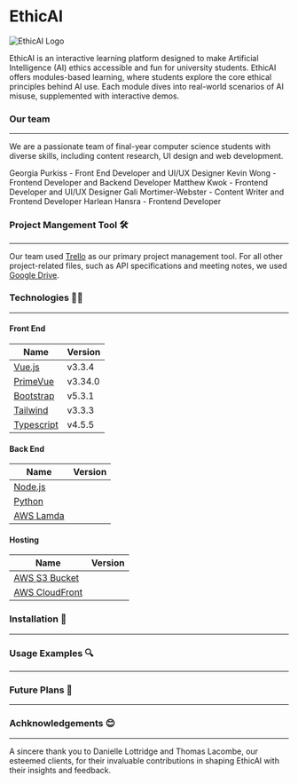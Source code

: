# EthicAI #
![EthicAI Logo](https://raw.githubusercontent.com/uoa-compsci399-s2-2023/capstone-project-team-28/dev/markdown/logo.png?token=GHSAT0AAAAAACIYFKKPK7PSBLIARLOBQOGWZJTWZQA)

EthicAI is an interactive learning platform designed to make Artificial Intelligence (AI) ethics accessible and fun for university students. EthicAI offers modules-based learning, where students explore the core ethical principles behind AI use. Each module dives into real-world scenarios of AI misuse, supplemented with interactive demos. 

### Our team
***
We are a passionate team of final-year computer science students with diverse skills, including content research, UI design and web development. 

Georgia Purkiss - Front End Developer and UI/UX Designer
Kevin Wong - Frontend Developer and Backend Developer
Matthew Kwok  - Frontend Developer and UI/UX Designer
Gali Mortimer-Webster - Content Writer and Frontend Developer
Harlean Hansra - Frontend Developer

### Project Mangement Tool 🛠️
***
Our team used [Trello](https://trello.com/home) as our primary project management tool. For all other project-related files, such as API specifications and meeting notes, we used [Google Drive](https://drive.google.com). 

### Technologies  👨‍💻
***

#### Front End ####
Name | Version
------------- | -------------
[Vue.js](https://vuejs.org/) | v3.3.4
[PrimeVue](https://primevue.org/) | v3.34.0
[Bootstrap](https://getbootstrap.com/) | v5.3.1
[Tailwind](https://tailwindcss.com/) | v3.3.3
[Typescript](https://www.typescriptlang.org/) | v4.5.5


#### Back End ####
Name | Version
------------- | -------------
[Node.js](https://nodejs.org/en) |
[Python](https://www.google.com/search?q=pytho&oq=pytho&gs_lcrp=EgZjaHJvbWUyBggAEEUYOTIGCAEQRRg7MgYIAhBFGDsyCQgDECMYJxiKBTIKCAQQABixAxiABDIGCAUQRRg9MgYIBhBFGDwyBggHEEUYPdIBCDE3NDlqMGo0qAIAsAIA&sourceid=chrome&ie=UTF-8) |
[AWS Lamda](https://aws.amazon.com/lambda/) |


#### Hosting ####
Name | Version
------------- | -------------
[AWS S3 Bucket](https://aws.amazon.com/s3/) |
[AWS CloudFront](https://aws.amazon.com/cloudfront/) |


### Installation 📖
***


### Usage Examples 🔍
***



### Future Plans 🚀
***

### Achknowledgements 😊
***
A sincere thank you to Danielle Lottridge and Thomas Lacombe, our esteemed clients, for their invaluable contributions in shaping EthicAI with their insights and feedback.











